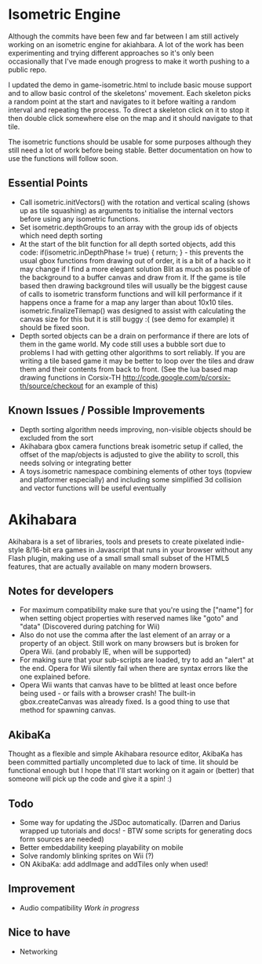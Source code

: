 Isometric Engine
================
Although the commits have been few and far between I am still actively working on an isometric engine for akiahbara. A lot of the work has been experimenting and trying different approaches so it's only been occasionally that I've made enough progress to make it worth pushing to a public repo. 

I updated the demo in game-isometric.html to include basic mouse support and to allow basic control of the skeletons' movement. Each skeleton picks a random point at the start and navigates to it before waiting a random interval and repeating the process. To direct a skeleton click on it to stop it then double click somewhere else on the map and it should navigate to that tile. 

The isometric functions should be usable for some purposes although they still need a lot of work before being stable. Better documentation on how to use the functions will follow soon.


Essential Points
----------------
* Call isometric.initVectors() with the rotation and vertical scaling (shows up as tile squashing) as arguments to initialise the internal vectors before using any isometric functions.
* Set isometric.depthGroups to an array with the group ids of objects which need depth sorting
* At the start of the blit function for all depth sorted objects, add this code: if(isometric.inDepthPhase != true) { return; } - this prevents the usual gbox functions from drawing out of order, it is a bit of a hack so it may change if I find a more elegant solution
Blit as much as possible of the background to a buffer canvas and draw from it. If the game is tile based then drawing background tiles will usually be the biggest cause of calls to isometric transform functions and will kill performance if it happens once a frame for a map any larger than about 10x10 tiles. isometric.finalizeTilemap() was designed to assist with calculating the canvas size for this but it is still buggy :( (see demo for example) it should be fixed soon.
* Depth sorted objects can be a drain on performance if there are lots of them in the game world. My code still uses a bubble sort due to problems I had with getting other algorithms to sort reliably. If you are writing a tile based game it may be better to loop over the tiles and draw them and their contents from back to front. (See the lua based map drawing functions in Corsix-TH http://code.google.com/p/corsix-th/source/checkout for an example of this)


Known Issues / Possible Improvements
------------------------------------
* Depth sorting algorithm needs improving, non-visible objects should be excluded from the sort
* Akihabara gbox camera functions break isometric setup if called, the offset of the map/objects is adjusted to give the ability to scroll, this needs solving or integrating better
* A toys.isometric namespace combining elements of other toys (topview and platformer especially) and including some simplified 3d collision and vector functions will be useful eventually


Akihabara
=========

Akihabara is a set of libraries, tools and presets to create pixelated indie-style 8/16-bit era games in Javascript that runs in your browser without any Flash plugin, making use of a small small small subset of the HTML5 features, that are actually available on many modern browsers.

Notes for developers
--------------------

* For maximum compatibility make sure that you're using the ["name"] for when setting object properties with reserved names like "goto" and "data" (Discovered during patching for Wii)
* Also do not use the comma after the last element of an array or a property of an object. Still work on many browsers but is broken for Opera Wii. (and probably IE, when will be supported)
* For making sure that your sub-scripts are loaded, try to add an "alert" at the end. Opera for Wii silently fail when there are syntax errors like the one explained before.
* Opera Wii wants that canvas have to be blitted at least once before being used - or fails with a browser crash! The built-in gbox.createCanvas was already fixed. Is a good thing to use that method for spawning canvas.

AkibaKa
-------

Thought as a flexible and simple Akihabara resource editor, AkibaKa has been committed partially uncompleted due to lack of time. Iit should be functional enough but I hope that I'll start working on it again or (better) that someone will pick up the code and give it a spin! :)

Todo
----

* Some way for updating the JSDoc automatically. (Darren and Darius wrapped up tutorials and docs! - BTW some scripts for generating docs form sources are needed)
* Better embeddability keeping playability on mobile
* Solve randomly blinking sprites on Wii (?)
* ON AkibaKa: add addImage and addTiles only when used!

Improvement
-----------

* Audio compatibility *Work in progress*

Nice to have
----
* Networking
